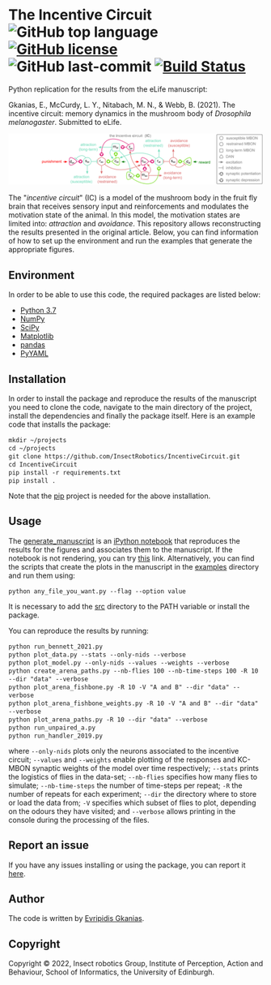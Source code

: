 # The Incentive Circuit ![GitHub top language](https://img.shields.io/github/languages/top/InsectRobotics/IncentiveCircuit) [![GitHub license](https://img.shields.io/github/license/InsectRobotics/IncentiveCircuit)](https://github.com/InsectRobotics/IncentiveCircuit/blob/main/LICENSE) ![GitHub last-commit](https://img.shields.io/github/last-commit/InsectRobotics/IncentiveCircuit) [![Build Status](https://app.travis-ci.com/InsectRobotics/IncentiveCircuit.svg?branch=main)](https://app.travis-ci.com/InsectRobotics/IncentiveCircuit)


Python replication for the results from the eLife manuscript:

Gkanias, E., McCurdy, L. Y., Nitabach, M. N., & Webb, B. (2021). The incentive circuit:
memory dynamics in the mushroom body of *Drosophila melanogaster*. Submitted to eLife.

![The incentive circuit of the insect mushroom body.](docs/incentive-circuit.png)

The "*incentive circuit*" (IC) is a model of the mushroom body in the fruit fly brain
that receives sensory input and reinforcements and modulates the motivation state of
the animal. In this model, the motivation states are limited into: *attraction* and
*avoidance*.
This repository allows reconstructing the results presented in the original article.
Below, you can find information of how to set up the environment and run the examples
that generate the appropriate figures.

## Environment

In order to be able to use this code, the required packages are listed below:
* [Python 3.7](https://www.python.org/downloads/release/python-370/)
* [NumPy](https://numpy.org/)
* [SciPy](https://www.scipy.org/)
* [Matplotlib](https://matplotlib.org/)
* [pandas](https://pandas.pydata.org/)
* [PyYAML](https://pypi.org/project/PyYAML/)

## Installation

In order to install the package and reproduce the results of the manuscript you need to clone the code,
navigate to the main directory of the project, install the dependencies and finally the package itself.
Here is an example code that installs the package:
```commandline
mkdir ~/projects
cd ~/projects
git clone https://github.com/InsectRobotics/IncentiveCircuit.git
cd IncentiveCircuit
pip install -r requirements.txt
pip install .
```
Note that the [pip](https://pypi.org/project/pip/) project is needed for the above installation.

## Usage

The [generate_manuscript](notebooks/generate_manuscript.ipynb) is an
[iPython notebook](https://ipython.org/notebook.html) that reproduces the results for the figures
and associates them to the manuscript. If the notebook is not rendering, you can try
[this](https://nbviewer.jupyter.org/github/InsectRobotics/IncentiveCircuit/blob/main/notebooks/generate_manuscript.ipynb)
link. Alternatively, you can find the scripts that create the plots in the manuscript in the [examples](examples)
directory and run them using: 
```commandline
python any_file_you_want.py --flag --option value
```
It is necessary to add the [src](src) directory to the PATH variable or
install the package.

You can reproduce the results by running:
```commandline
python run_bennett_2021.py
python plot_data.py --stats --only-nids --verbose
python plot_model.py --only-nids --values --weights --verbose
python create_arena_paths.py --nb-flies 100 --nb-time-steps 100 -R 10 --dir "data" --verbose
python plot_arena_fishbone.py -R 10 -V "A and B" --dir "data" --verbose
python plot_arena_fishbone_weights.py -R 10 -V "A and B" --dir "data" --verbose
python plot_arena_paths.py -R 10 --dir "data" --verbose
python run_unpaired_a.py
python run_handler_2019.py
```
where `--only-nids` plots only the neurons associated to the incentive circuit;
`--values` and `--weights` enable plotting of the responses and KC-MBON synaptic weights of the model over time respectively;
`--stats` prints the logistics of flies in the data-set;
`--nb-flies` specifies how many flies to simulate;
`--nb-time-steps` the number of time-steps per repeat;
`-R` the number of repeats for each experiment;
`--dir` the directory where to store or load the data from;
`-V` specifies which subset of flies to plot, depending on the odours they have visited; and
`--verbose` allows printing in the console during the processing of the files.

## Report an issue

If you have any issues installing or using the package, you can report it
[here](https://github.com/InsectRobotics/IncentiveCircuit/issues).

## Author

The code is written by [Evripidis Gkanias](https://evgkanias.github.io/).

## Copyright

Copyright &copy; 2022, Insect robotics Group, Institute of Perception,
Action and Behaviour, School of Informatics, the University of Edinburgh.
